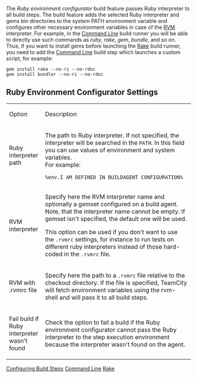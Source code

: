 [//]: # (title: Ruby Environment Configurator)
[//]: # (auxiliary-id: Ruby Environment Configurator)

The _Ruby environment configurator_ build feature passes Ruby interpreter to all build steps. The build feature adds the selected Ruby interpreter and gems bin directories to the system PATH environment variable and configures other necessary environment variables in case of the [RVM](http://rvm.io/) interpreter. For example, in the [Command Line](command-line.md) build runner you will be able to directly use such commands as _ruby_, _rake_, _gem_, _bundle_, and so on. Thus, if you want to install gems before launching the [Rake](rake.md) build runner, you need to add the [Command Line](command-line.md) build step which launches a custom script, for example:

```Shell
gem install rake --no-ri --no-rdoc
gem install bundler --no-ri --no-rdoc

```

## Ruby Environment Configurator Settings

<table>
<tr>

<td>

Option 


</td>

<td>

Description

</td>
</tr>
<tr>

<td>

Ruby interpreter path

</td>


<td>

The path to Ruby interpreter. If not specified, the interpreter will be searched in the `PATH`. In this field you can use values of environment and system variables.   
For example:

```Plain Text
%env.I_AM_DEFINED_IN_BUILDAGENT_CONFIGURATION%

```

</td>
</tr>
<tr>

<td>

RVM interpreter

</td>


<td>

Specify here the RVM interpreter name and optionally a gemset configured on a build agent.
Note, that the interpreter name cannot be empty. If gemset isn't specified, the default one will be used. 

This option can be used if you don't want to use the `.rvmrc` settings, for instance to run tests on different ruby interpreters instead of those hard-coded in the `.rvmrc` file.

</td>
</tr>
<tr>


<td>

RVM with .rvmrc file

</td>


<td>

Specify here the path to a `.rvmrc` file relative to the checkout directory. If the file is specified, TeamCity will fetch environment variables using the rvm-shell and will pass it to all build steps.  

</td>
</tr>
<tr>


<td>

Fail build if Ruby interpreter wasn't found

</td>


<td>

Check the option to fail a build if the Ruby environment configurator cannot pass the Ruby interpreter to the step execution environment because the interpreter wasn't found on the agent.

</td>
</tr>
</table>

<seealso>
        <category ref="admin-guide">
            <a href="configuring-build-steps.md">Configuring Build Steps</a>
            <a href="command-line.md">Command Line</a>
            <a href="rake.md">Rake</a>
        </category>
</seealso>
